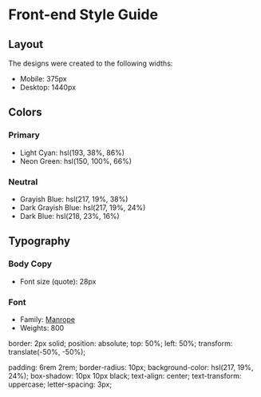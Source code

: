 # Front-end Style Guide

## Layout

The designs were created to the following widths:

- Mobile: 375px
- Desktop: 1440px

## Colors

### Primary

- Light Cyan: hsl(193, 38%, 86%)
- Neon Green: hsl(150, 100%, 66%)

### Neutral

- Grayish Blue: hsl(217, 19%, 38%)
- Dark Grayish Blue: hsl(217, 19%, 24%)
- Dark Blue: hsl(218, 23%, 16%)

## Typography

### Body Copy

- Font size (quote): 28px

### Font

- Family: [Manrope](https://fonts.google.com/specimen/Manrope)
- Weights: 800

 border: 2px solid;
    position: absolute;
    top: 50%;
    left: 50%;
    transform: translate(-50%, -50%);
    

   padding: 6rem 2rem;
    border-radius: 10px;
    background-color: hsl(217, 19%, 24%);
    box-shadow: 10px 10px black;
    text-align: center;
    text-transform: uppercase;
    letter-spacing: 3px;